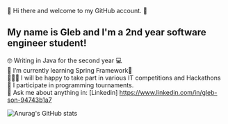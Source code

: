 👋 Hi there and welcome to my GitHub account. 👋 <br>
<h2>My name is Gleb and I'm a 2nd year software engineer student!</h2>

🤓 Writing in Java for the second year 💻 <br>
🌱 I’m currently learning Spring Framework🌱 <br>
👨‍👨‍👦 I will be happy to take part in various IT competitions and Hackathons <br>
🏅 I participate in programming tournaments.<br>
📩 Ask me about anything in: [Linkedin] https://www.linkedin.com/in/gleb-son-94743b1a7

![Anurag's GitHub stats](https://github-readme-stats.vercel.app/api?username=glebs0n1&show_icons=true&theme=radical)
